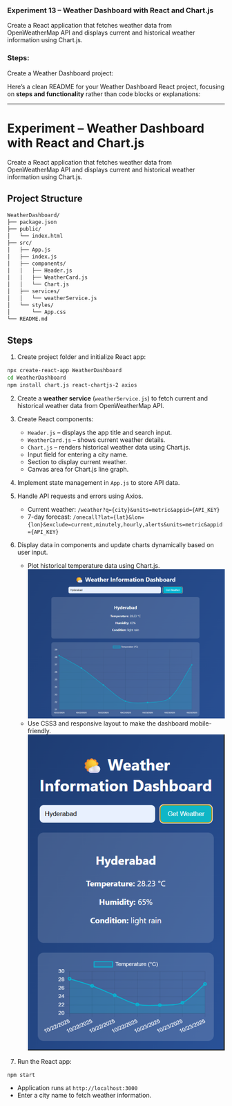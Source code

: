 ### **Experiment 13 – Weather Dashboard with React and Chart.js**

Create a React application that fetches weather data from OpenWeatherMap API and displays current and historical weather information using Chart.js.

### Steps:

Create a Weather Dashboard project:

Here’s a clean README for your Weather Dashboard React project, focusing on **steps and functionality** rather than code blocks or explanations:

---

# Experiment – Weather Dashboard with React and Chart.js

Create a React application that fetches weather data from OpenWeatherMap API and displays current and historical weather information using Chart.js.

## Project Structure

```
WeatherDashboard/
├── package.json
├── public/
│   └── index.html
├── src/
│   ├── App.js
│   ├── index.js
│   ├── components/
│   │   ├── Header.js
│   │   ├── WeatherCard.js
│   │   └── Chart.js
│   ├── services/
│   │   └── weatherService.js
│   └── styles/
│       └── App.css
└── README.md
```

## Steps

1. Create project folder and initialize React app:

```bash
npx create-react-app WeatherDashboard
cd WeatherDashboard
npm install chart.js react-chartjs-2 axios
```

2. Create a **weather service** (`weatherService.js`) to fetch current and historical weather data from OpenWeatherMap API.

3. Create React components:

   * `Header.js` – displays the app title and search input.
   * `WeatherCard.js` – shows current weather details.
   * `Chart.js` – renders historical weather data using Chart.js.
   * Input field for entering a city name.
   * Section to display current weather.
   * Canvas area for Chart.js line graph.

4. Implement state management in `App.js` to store API data.

5. Handle API requests and errors using Axios.
   * Current weather: `/weather?q={city}&units=metric&appid={API_KEY}`
   * 7-day forecast: `/onecall?lat={lat}&lon={lon}&exclude=current,minutely,hourly,alerts&units=metric&appid={API_KEY}`

6. Display data in components and update charts dynamically based on user input.
   * Plot historical temperature data using Chart.js.
   ![1761131594265](image/README/1761131594265.png)
   * Use CSS3 and responsive layout to make the dashboard mobile-friendly.
   ![1761131723739](image/README/1761131723739.png)
7. Run the React app:

```bash
npm start
```

* Application runs at `http://localhost:3000`
* Enter a city name to fetch weather information.


 
